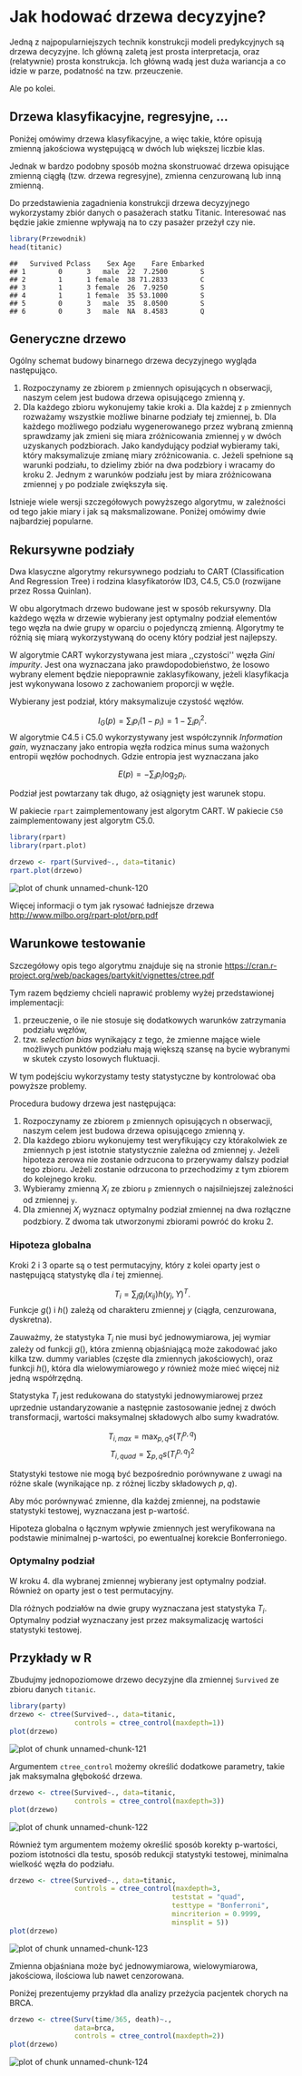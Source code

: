 # Jak hodować drzewa decyzyjne?

Jedną z najpopularniejszych technik konstrukcji modeli predykcyjnych są drzewa decyzyjne. 
Ich główną zaletą jest prosta interpretacja, oraz (relatywnie) prosta konstrukcja.
Ich główną wadą jest duża wariancja a co idzie w parze, podatność na tzw. przeuczenie.

Ale po kolei.

## Drzewa klasyfikacyjne, regresyjne, ...

Poniżej omówimy drzewa klasyfikacyjne, a więc takie, które opisują zmienną jakościowa występującą w dwóch lub większej liczbie klas.  

Jednak w bardzo podobny sposób można skonstruować drzewa opisujące zmienną ciągłą (tzw. drzewa regresyjne), zmienna cenzurowaną lub inną zmienną.

Do przedstawienia zagadnienia konstrukcji drzewa decyzyjnego wykorzystamy zbiór danych o pasażerach statku Titanic. Interesować nas będzie jakie zmienne wpływają na to czy pasażer przeżył czy nie.


```r
library(Przewodnik)
head(titanic)
```

```
##   Survived Pclass    Sex Age    Fare Embarked
## 1        0      3   male  22  7.2500        S
## 2        1      1 female  38 71.2833        C
## 3        1      3 female  26  7.9250        S
## 4        1      1 female  35 53.1000        S
## 5        0      3   male  35  8.0500        S
## 6        0      3   male  NA  8.4583        Q
```


## Generyczne drzewo

Ogólny schemat budowy binarnego drzewa decyzyjnego wygląda następująco.

1. Rozpoczynamy ze zbiorem `p` zmiennych opisujących n obserwacji, naszym celem jest budowa drzewa opisującego zmienną y.
2. Dla każdego zbioru wykonujemy takie kroki
  a. Dla każdej z `p` zmiennych rozważamy wszystkie możliwe binarne podziały tej zmiennej,
  b. Dla każdego możliwego podziału wygenerowanego przez wybraną zmienną sprawdzamy jak zmieni się miara zróżnicowania zmiennej `y` w dwóch uzyskanych podzbiorach. Jako kandydujący podział wybieramy taki, który maksymalizuje zmianę miary zróżnicowania.
  c. Jeżeli spełnione są warunki podziału, to dzielimy zbiór na dwa podzbiory i wracamy do kroku 2. Jednym z warunków podziału jest by miara zróżnicowana zmiennej `y` po podziale zwiększyła się.

Istnieje wiele wersji szczegółowych powyższego algorytmu, w zależności od tego jakie miary i jak są maksmalizowane. Poniżej omówimy dwie najbardziej popularne.

## Rekursywne podziały

Dwa klasyczne algorytmy rekursywnego podziału to CART (Classification And Regression Tree) i rodzina klasyfikatorów ID3, C4.5, C5.0 (rozwijane przez Rossa Quinlan). 

W obu algorytmach drzewo budowane jest w sposób rekursywny. Dla każdego węzła w drzewie wybierany jest optymalny podział elementów tego węzła na dwie grupy w oparciu o pojedynczą zmienną. Algorytmy te różnią się miarą wykorzystywaną do oceny który podział jest najlepszy.

W algorytmie CART wykorzystywana jest miara ,,czystości'' węzła *Gini impurity*. Jest ona wyznaczana jako prawdopodobieństwo, że losowo wybrany element będzie niepoprawnie zaklasyfikowany, jeżeli klasyfikacja jest wykonywana losowo z zachowaniem proporcji w węźle. 

Wybierany jest podział, który maksymalizuje czystość węzłów.

$$
I_G(p) = \sum_i p_i(1-p_i) = 1 - \sum_i p_i^2.
$$
W algorytmie C4.5 i C5.0 wykorzystywany jest współczynnik *Information gain*, wyznaczany jako entropia węzła rodzica minus suma ważonych entropii węzłów pochodnych. Gdzie entropia jest wyznaczana jako

$$
E(p) = - \sum_i p_i \log_2 p_i.
$$

Podział jest powtarzany tak długo, aż osiągnięty jest warunek stopu.

W pakiecie `rpart` zaimplementowany jest algorytm CART. W pakiecie `C50` zaimplementowany jest algorytm C5.0.


```r
library(rpart)
library(rpart.plot)

drzewo <- rpart(Survived~., data=titanic)
rpart.plot(drzewo)
```

![plot of chunk unnamed-chunk-120](figure/unnamed-chunk-120-1.png)

Więcej informacji o tym jak rysować ładniejsze drzewa http://www.milbo.org/rpart-plot/prp.pdf

## Warunkowe testowanie

Szczegółowy opis tego algorytmu znajduje się na stronie
https://cran.r-project.org/web/packages/partykit/vignettes/ctree.pdf

Tym razem będziemy chcieli naprawić problemy wyżej przedstawionej implementacji:

1. przeuczenie, o ile nie stosuje się dodatkowych warunków zatrzymania podziału węzłów,
2. tzw. *selection bias* wynikający z tego, że zmienne mające wiele możliwych punktów podziału mają większą szansę na bycie wybranymi w skutek czysto losowych fluktuacji.

W tym podejściu wykorzystamy testy statystyczne by kontrolować oba powyższe problemy.

Procedura budowy drzewa jest następująca:

1. Rozpoczynamy ze zbiorem `p` zmiennych opisujących n obserwacji, naszym celem jest budowa drzewa opisującego zmienną y.
2. Dla każdego zbioru wykonujemy test weryfikujący czy którakolwiek ze zmiennych p jest istotnie statystycznie zależna od zmiennej `y`. Jeżeli hipoteza zerowa nie zostanie odrzucona to przerywamy dalszy podział tego zbioru. Jeżeli zostanie odrzucona to przechodzimy z tym zbiorem do kolejnego kroku.
3. Wybieramy zmienną $X_i$ ze zbioru `p` zmiennych o najsilniejszej zależności od zmiennej `y`. 
4. Dla zmiennej $X_i$ wyznacz optymalny podział zmiennej na dwa rozłączne podzbiory. Z dwoma tak utworzonymi zbiorami powróć do kroku 2.

### Hipoteza globalna

Kroki 2 i 3 oparte są o test permutacyjny, który z kolei oparty jest o następującą statystykę dla $i$ tej zmiennej.

$$
T_i = \sum_j g_j(x_{ij})h(y_j, Y)^T.
$$
Funkcje $g()$ i $h()$ zależą od charakteru zmiennej $y$ (ciągła, cenzurowana, dyskretna). 

Zauważmy, że statystyka $T_i$ nie musi być jednowymiarowa, jej wymiar zależy od funkcji $g()$, która zmienną objaśniającą może zakodować jako kilka tzw. dummy variables (częste dla zmiennych jakościowych), oraz funkcji $h()$, która dla wielowymiarowego $y$ również może mieć więcej niż jedną współrzędną.

Statystyka $T_i$ jest redukowana do statystyki jednowymiarowej przez uprzednie ustandaryzowanie a następnie zastosowanie jednej z dwóch transformacji, wartości maksymalnej składowych albo sumy kwadratów.

$$
T_{i,max} = \max_{p,q} s(T_{i}^{p,q})
$$
$$
T_{i,quad} = \sum_{p,q} s(T_{i}^{p,q})^2
$$

Statystyki testowe nie mogą być bezpośrednio porównywane z uwagi na różne skale (wynikające np. z różnej liczby składowych $p,q$).

Aby móc porównywać zmienne, dla każdej zmiennej, na podstawie statystyki testowej, wyznaczana jest p-wartość. 

Hipoteza globalna o łącznym wpływie zmiennych jest weryfikowana na podstawie minimalnej p-wartości, po ewentualnej korekcie Bonferroniego.

### Optymalny podział

W kroku 4. dla wybranej zmiennej wybierany jest optymalny podział. Również on oparty jest o test permutacyjny. 

Dla różnych podziałów na dwie grupy wyznaczana jest statystyka $T_i$. Optymalny podział wyznaczany jest przez maksymalizację wartości statystyki testowej.


## Przykłady w R

Zbudujmy jednopoziomowe drzewo decyzyjne dla zmiennej `Survived` ze zbioru danych `titanic`.


```r
library(party)
drzewo <- ctree(Survived~., data=titanic, 
                controls = ctree_control(maxdepth=1))
plot(drzewo)
```

![plot of chunk unnamed-chunk-121](figure/unnamed-chunk-121-1.png)

Argumentem `ctree_control` możemy określić dodatkowe parametry, takie jak maksymalna głębokość drzewa.


```r
drzewo <- ctree(Survived~., data=titanic, 
                controls = ctree_control(maxdepth=3))
plot(drzewo)
```

![plot of chunk unnamed-chunk-122](figure/unnamed-chunk-122-1.png)

Również tym argumentem możemy określić sposób korekty p-wartości, poziom istotności dla testu, sposób redukcji statystyki testowej, minimalna wielkość węzła do podziału.


```r
drzewo <- ctree(Survived~., data=titanic, 
                controls = ctree_control(maxdepth=3,
                                        teststat = "quad",
                                        testtype = "Bonferroni",
                                        mincriterion = 0.9999,
                                        minsplit = 5))
plot(drzewo)
```

![plot of chunk unnamed-chunk-123](figure/unnamed-chunk-123-1.png)

Zmienna objaśniana może być jednowymiarowa, wielowymiarowa, jakościowa, ilościowa lub nawet cenzorowana.

Poniżej prezentujemy przykład dla analizy przeżycia pacjentek chorych na BRCA.


```r
drzewo <- ctree(Surv(time/365, death)~., 
                data=brca, 
                controls = ctree_control(maxdepth=2))
plot(drzewo)
```

![plot of chunk unnamed-chunk-124](figure/unnamed-chunk-124-1.png)

